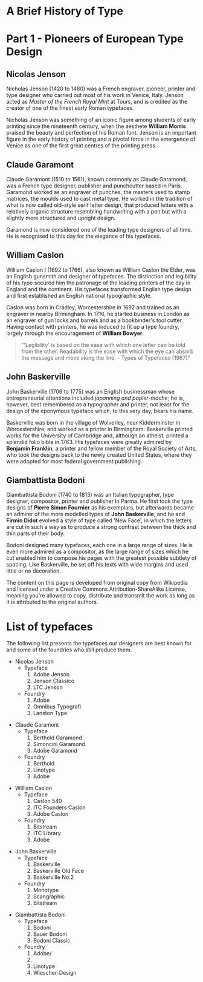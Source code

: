 <html> 

<body>

<h1> A Brief History of Type </h1>

<h1> Part 1 - Pioneers of European Type Design </h1>

<h2> Nicolas Jenson </h2>

<p> Nicholas Jenson (1420 to 1480) was a French engraver, pioneer, printer and type designer who carried out most of his work in Venice, Italy. Jenson acted as <i>Master of the French Royal Mint</i> at Tours, and is credited as the creator of one of the finest early Roman typefaces. </p>

<p> Nicholas Jenson was something of an iconic figure among students of early printing since the nineteenth century, when the aesthete <b>William Morris</b> praised the beauty and perfection of his Roman font. Jenson is an important figure in the early history of printing and a pivotal force in the emergence of Venice as one of the first great centres of the printing press. </p>

<h2> Claude Garamont </h2>

<p> Claude Garamont (1510 to 1561), known commonly as Claude Garamond, was a French type designer, publisher and punchcutter based in Paris. Garamond worked as an engraver of punches, the masters used to stamp matrices, the moulds used to cast metal type. He worked in the tradition of what is now called old-style serif letter design, that produced letters with a relatively organic structure resembling handwriting with a pen but with a slightly more structured and upright design. </p>

<p> Garamond is now considered one of the leading type designers of all time. He is recognised to this day for the elegance of his typefaces. </p>

<h2> William Caslon </h2>

<p> William Caslon I (1692 to 1766), also known as William Caslon the Elder, was an English gunsmith and designer of typefaces. The distinction and legibility of his type secured him the patronage of the leading printers of the day in England and the continent. His typefaces transformed English type design and first established an English national typographic style. </p>

<p> Caslon was born in Cradley, Worcestershire in 1692 and trained as an engraver in nearby Birmingham. In 1716, he started business in London as an engraver of gun locks and barrels and as a bookbinder's tool cutter. Having contact with printers, he was induced to fit up a type foundry, largely through the encouragement of <b>William Bowyer</b>. </p>

<blockquote>
<p> "'Legibility' is based on the ease with which one letter can be told from the other. Readability is the ease with which the eye can absorb the message and move along the line.
 - Types of Typefaces (1967)" </p>
</blockquote>

<h2> John Baskerville </h2>

<p> John Baskerville (1706 to 1775) was an English businessman whose entrepreneurial attentions included <i>japanning and papier-mache</i>; he is, however, best remembered as a typographer and printer, not least for the design of the eponymous typeface which, to this very day, bears his name. </p>

<p> Baskerville was born in the village of Wolverley, near Kidderminster in Worcestershire, and worked as a printer in Birmingham. Baskerville printed works for the University of Cambridge and, although an atheist, printed a splendid folio bible in 1763. His typefaces were greatly admired by <b>Benjamin Franklin</b>, a printer and fellow member of the Royal Society of Arts, who took the designs back to the newly created United States, where they were adopted for most federal government publishing. </p>

<h2> Giambattista Bodoni </h2>

<p> Giambattista Bodoni (1740 to 1813) was an Italian typographer, type designer, compositor, printer and publisher in Parma. He first took the type designs of <b>Pierre Simon Fournier</b> as his exemplars, but afterwards became an admirer of the more modelled types of <b>John Baskerville</b>; and he and <b>Firmin Didot</b> evolved a style of type called 'New Face', in which the letters are cut in such a way as to produce a strong contrast between the thick and thin parts of their body. </p>

<p> Bodoni designed many typefaces, each one in a large range of sizes. He is even more admired as a compositor, as the large range of sizes which he cut enabled him to compose his pages with the greatest possible subtlety of spacing. Like Baskerville, he set off his texts with wide margins and used little or no decoration.</p>

</body>

<footer> 

<p>The content on this page is developed from original copy from Wikipedia and licensed under a Creative     Commons Attribution-ShareAlike License, meaning you're allowed to copy, distribute and transmit the work as long as it is attributed to the original authors.</p>

</footer> 

<h1>List of typefaces</h1>



<p>The following list presents the typefaces our designers are best known for and some of the foundries who still produce them.</p>


<ul>
    <li>Nicolas Jenson
        <ul>
            <li>Typeface
                <ol>
                     <li>Adobe Jenson</li>
                     <li>Jenson Classico</li>
                     <li>LTC Jenson</li>
                </ol>
            </li> 
            <li>Foundry
                <ol>
                    <li>Adobe</li>
                    <li>Omnibus Typografi</li>
                    <li>Lanston Type</li>
                </ol>
         </ul>
    </li>
</ul>





<ul>
    <li>Claude Garamont
        <ul>
            <li>Typeface
                <ol>
                     <li>Berthold Garamond</li>
                     <li>Simoncini Garamond</li>
                     <li>Adobe Garamond</li>
                </ol>
            </li> 
            <li>Foundry
                <ol>
                    <li>Berthold</li>
                    <li>Linotype</li>
                    <li>Adobe</li>
                </ol>
         </ul>
    </li>
</ul>





<ul>
    <li>William Caslon
        <ul>
            <li>Typeface
                <ol>
                     <li>Caslon 540</li>
                     <li>ITC Founders Caslon</li>
                     <li>Adobe Caslon</li>
                </ol>
            </li> 
            <li>Foundry
                <ol>
                    <li>Bitstream</li>
                    <li>ITC Library</li>
                    <li>Adobe</li>
                </ol>
         </ul>
    </li>
</ul>





<ul>
    <li>John Baskerville
        <ul>
            <li>Typeface
                <ol>
                     <li>Baskerville</li>
                     <li>Baskerville Old Face</li>
                     <li>Baskerville No.2</li>
                </ol>
            </li> 
            <li>Foundry
                <ol>
                    <li>Monotype</li>
                    <li>Scangraphic</li>
                    <li>Bitstream</li>
                </ol>
         </ul>
    </li>
</ul>





<ul>
    <li>Giambattista Bodoni
        <ul>
            <li>Typeface
                <ol>
                     <li>Bodoni</li>
                     <li>Bauer Bodoni</li>
                     <li>Bodoni Classic</li>
                </ol>
            </li> 
            <li>Foundry
                <ol>
                    <li>Adobe/<li>
                    <li>Linotype</li>
                    <li>Wiescher-Design</li>
                </ol>
         </ul>
    </li>
</ul>






